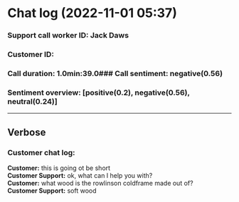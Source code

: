 # Chat log (2022-11-01 05:37)
### Support call worker ID: Jack Daws
### Customer ID:
### Call duration: 1.0min:39.0### Call sentiment: negative(0.56)
### Sentiment overview: [positive(0.2), negative(0.56), neutral(0.24)]
---
## Verbose
### Customer chat log: 
**Customer:** this is going ot be short<br>**Customer Support:** ok, what can I help you with?<br>**Customer:** what wood is the rowlinson coldframe made out of?<br>**Customer Support:** soft wood<br>
